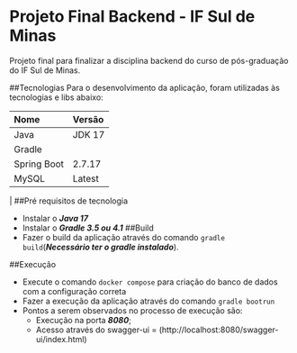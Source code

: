 # Projeto Final Backend - IF Sul de Minas
Projeto final para finalizar a disciplina backend do curso de pós-graduação do IF Sul de Minas.

##Tecnologias
Para o desenvolvimento da aplicação, foram utilizadas às tecnologias e libs abaixo:

| Nome                     | Versão         |
|:-------------------------|:---------------|
| Java                     | JDK 17         |
| Gradle                   |                |
| Spring Boot              | 2.7.17         |
| MySQL                    | Latest         | 
| 
##Pré requisitos de tecnologia
- Instalar o _**Java 17**_<br>
- Instalar o _**Gradle 3.5 ou 4.1**_
##Build
- Fazer o build da aplicação através do comando `gradle build`(_**Necessário ter o gradle instalado**_).

##Execução
- Execute o comando `docker compose` para criação do banco de dados com a configuração correta
- Fazer a execução da aplicação através do comando `gradle bootrun`
- Pontos a serem observados no processo de execução são:
    - Execução na porta _**8080**_;
    - Acesso através do swagger-ui = (http://localhost:8080/swagger-ui/index.html)

